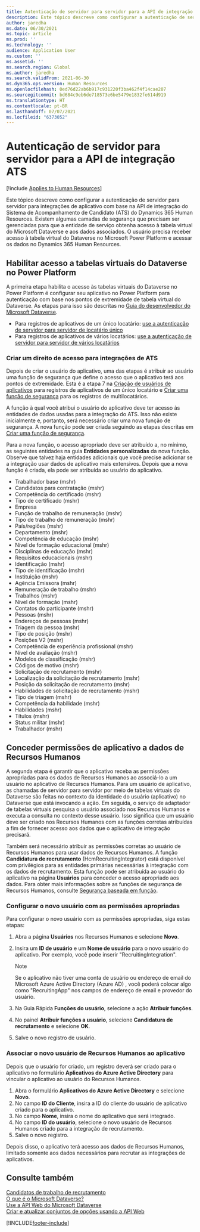 ```yaml
---
title: Autenticação de servidor para servidor para a API de integração ATS
description: Este tópico descreve como configurar a autenticação de servidor para servidor para integrações com base na API de integração do Sistema de Acompanhamento de Candidato (ATS) do Dynamics 365 Human Resources.
author: jaredha
ms.date: 06/30/2021
ms.topic: article
ms.prod: ''
ms.technology: ''
audience: Application User
ms.custom: ''
ms.assetid: ''
ms.search.region: Global
ms.author: jaredha
ms.search.validFrom: 2021-06-30
ms.dyn365.ops.version: Human Resources
ms.openlocfilehash: 0ed76d22ab6b917c931220f3ba462f4f14cae207
ms.sourcegitcommit: bd684c9eb6de718573e6be5479e1832fe614d919
ms.translationtype: HT
ms.contentlocale: pt-BR
ms.lasthandoff: 07/07/2021
ms.locfileid: "6373052"
---
```

# <a name="server-to-server-authentication-for-the-ats-integration-api"></a>Autenticação de servidor para servidor para a API de integração ATS

[!include [Applies to Human Resources](../includes/applies-to-hr.md)]

Este tópico descreve como configurar a autenticação de servidor para servidor para integrações de aplicativo com base na API de integração do Sistema de Acompanhamento de Candidato (ATS) do Dynamics 365 Human Resources. Existem algumas camadas de segurança que precisam ser gerenciadas para que a entidade de serviço obtenha acesso à tabela virtual do Microsoft Dataverse e aos dados associados. O usuário precisa receber acesso à tabela virtual do Dataverse no Microsoft Power Platform e acessar os dados no Dynamics 365 Human Resources.

## <a name="enable-access-to-dataverse-virtual-tables-in-power-platform"></a>Habilitar acesso a tabelas virtuais do Dataverse no Power Platform

A primeira etapa habilita o acesso às tabelas virtuais do Dataverse no Power Platform é configurar seu aplicativo no Power Platform para autenticação com base nos pontos de extremidade de tabela virtual do Dataverse. As etapas para isso são descritas no [Guia do desenvolvedor do Microsoft Dataverse](/powerapps/developer/data-platform).

  - Para registros de aplicativos de um único locatário: [use a autenticação de servidor para servidor de locatário único](/powerapps/developer/data-platform/use-single-tenant-server-server-authentication)
  - Para registros de aplicativos de vários locatários: [use a autenticação de servidor para servidor de vários locatários](/powerapps/developer/data-platform/use-multi-tenant-server-server-authentication)

### <a name="creating-a-security-role-for-ats-integrations"></a>Criar um direito de acesso para integrações de ATS

Depois de criar o usuário do aplicativo, uma das etapas é atribuir ao usuário uma função de segurança que define o acesso que o aplicativo terá aos pontos de extremidade. Esta é a etapa 7 na [Criação de usuários de aplicativos](/powerapps/developer/data-platform/use-single-tenant-server-server-authentication#application-user-creation) para registros de aplicativos de um único locatário e [Criar uma função de segurança](/powerapps/developer/data-platform/use-multi-tenant-server-server-authentication#create-a-security-role-for-the-application-user) para os registros de multilocatários. 

A função à qual você atribui o usuário do aplicativo deve ter acesso às entidades de dados usadas para a integração do ATS. Isso não existe inicialmente e, portanto, será necessário criar uma nova função de segurança. A nova função pode ser criada seguindo as etapas descritas em [Criar uma função de segurança](/power-platform/admin/create-edit-security-role#create-a-security-role).

Para a nova função, o acesso apropriado deve ser atribuído a, no mínimo, as seguintes entidades na guia **Entidades personalizadas** da nova função. Observe que talvez haja entidades adicionais que você precise adicionar se a integração usar dados de aplicativo mais extensivos. Depois que a nova função é criada, ela pode ser atribuída ao usuário do aplicativo.

  - Trabalhador base (mshr)
  - Candidatos para contratação (mshr)
  - Competência do certificado (mshr)
  - Tipo de certificado (mshr)
  - Empresa
  - Função de trabalho de remuneração (mshr)
  - Tipo de trabalho de remuneração (mshr)
  - País/regiões (mshr)
  - Departamento (mshr)
  - Competência de educação (mshr)
  - Nível de formação educacional (mshr)
  - Disciplinas de educação (mshr)
  - Requisitos educacionais (mshr)
  - Identificação (mshr)
  - Tipo de identificação (mshr)
  - Instituição (mshr)
  - Agência Emissora (mshr)
  - Remuneração de trabalho (mshr)
  - Trabalhos (mshr)
  - Nível de formação (mshr)
  - Contatos do participante (mshr)
  - Pessoas (mshr)
  - Endereços de pessoas (mshr)
  - Triagem da pessoa (mshr)
  - Tipo de posição (mshr)
  - Posições V2 (mshr)
  - Competência de experiência profissional (mshr)
  - Nível de avaliação (mshr)
  - Modelos de classificação (mshr)
  - Códigos de motivo (mshr)
  - Solicitação de recrutamento (mshr)
  - Localização da solicitação de recrutamento (mshr)
  - Posição da solicitação de recrutamento (mshr)
  - Habilidades de solicitação de recrutamento (mshr)
  - Tipo de triagem (mshr)
  - Competência da habilidade (mshr)
  - Habilidades (mshr)
  - Títulos (mshr)
  - Status militar (mshr)
  - Trabalhador (mshr)

## <a name="granting-application-permissions-to-human-resources-data"></a>Conceder permissões de aplicativo a dados de Recursos Humanos

A segunda etapa é garantir que o aplicativo receba as permissões apropriadas para os dados de Recursos Humanos ao associá-lo a um usuário no aplicativo de Recursos Humanos. Para um usuário de aplicativo, as chamadas de servidor para servidor por meio de tabelas virtuais do Dataverse são feitas no contexto da identidade do usuário (aplicativo) no Dataverse que está invocando a ação. Em seguida, o serviço de adaptador de tabelas virtuais pesquisa o usuário associado nos Recursos Humanos e executa a consulta no contexto desse usuário. Isso significa que um usuário deve ser criado nos Recursos Humanos com as funções corretas atribuídas a fim de fornecer acesso aos dados que o aplicativo de integração precisará.

Também será necessário atribuir as permissões corretas ao usuário de Recursos Humanos para usar dados de Recursos Humanos. A função **Candidatura de recrutamento** (HcmRecruitingIntegrator) está disponível com privilégios para as entidades primárias necessárias à integração com os dados de recrutamento. Esta função pode ser atribuída ao usuário do aplicativo na página **Usuários** para conceder o acesso apropriado aos dados. Para obter mais informações sobre as funções de segurança de Recursos Humanos, consulte [Segurança baseada em função](/fin-ops-core/dev-itpro/sysadmin/role-based-security).

### <a name="set-up-the-new-user-with-appropriate-permissions"></a>Configurar o novo usuário com as permissões apropriadas

Para configurar o novo usuário com as permissões apropriadas, siga estas etapas:

  1. Abra a página **Usuários** nos Recursos Humanos e selecione **Novo**.
  2. Insira um **ID de usuário** e um **Nome de usuário** para o novo usuário do aplicativo. Por exemplo, você pode inserir "RecruitingIntegration".

      > [!NOTE]
      > Se o aplicativo não tiver uma conta de usuário ou endereço de email do Microsoft Azure Active Directory (Azure AD) , você poderá colocar algo como "RecruitingApp" nos campos de endereço de email e provedor do usuário.

  3. Na Guia Rápida **Funções do usuário**, selecione a ação **Atribuir funções**.
  4. No painel **Atribuir funções a usuário**, selecione **Candidatura de recrutamento** e selecione **OK**.
  5. Salve o novo registro de usuário.

### <a name="link-the-new-human-resources-user-to-the-application"></a>Associar o novo usuário de Recursos Humanos ao aplicativo

Depois que o usuário for criado, um registro deverá ser criado para o aplicativo no formulário **Aplicativos do Azure Active Directory** para vincular o aplicativo ao usuário do Recursos Humanos.

  1. Abra o formulário **Aplicativos do Azure Active Directory** e selecione **Novo**.
  2. No campo **ID do Cliente**, insira a ID do cliente do usuário de aplicativo criado para o aplicativo.
  3. No campo **Nome**, insira o nome do aplicativo que será integrado.
  4. No campo **ID do usuário**, selecione o novo usuário de Recursos Humanos criado para a integração de recrutamento.
  5. Salve o novo registro.

Depois disso, o aplicativo terá acesso aos dados de Recursos Humanos, limitado somente aos dados necessários para recrutar as integrações de aplicativos.

## <a name="see-also"></a>Consulte também

[Candidatos de trabalho de recrutamento](hr-personnel-recruit.md)<br>
[O que é o Microsoft Dataverse?](/powerapps/maker/data-platform/data-platform-intro)<br>
[Use a API Web do Microsoft Dataverse](/powerapps/developer/data-platform/webapi/overview)<br>
[Criar e atualizar conjuntos de opções usando a API Web](/powerapps/developer/data-platform/webapi/create-update-optionsets)<br>

[!INCLUDE[footer-include](../includes/footer-banner.md)]
